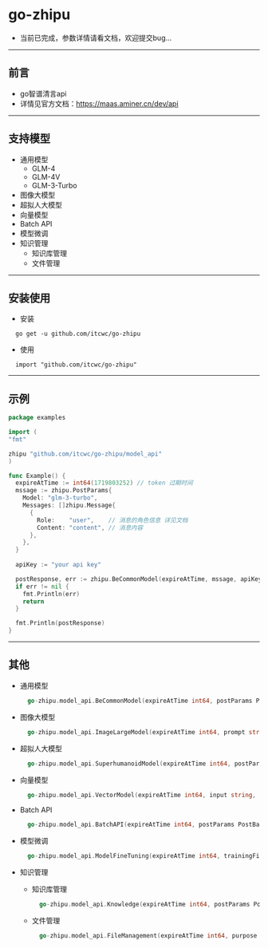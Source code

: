 # go-zhipu

* 当前已完成，参数详情请看文档，欢迎提交bug...

***

## 前言

* go智谱清言api
* 详情见官方文档：<https://maas.aminer.cn/dev/api>
  
***

## 支持模型

* 通用模型
  * GLM-4
  * GLM-4V
  * GLM-3-Turbo
* 图像大模型
* 超拟人大模型
* 向量模型
* Batch API
* 模型微调
* 知识管理
  * 知识库管理
  * 文件管理

***

## 安装使用

* 安装

```shell
  go get -u github.com/itcwc/go-zhipu
```

* 使用

```shell
  import "github.com/itcwc/go-zhipu"
```

***

## 示例

```go
package examples

import (
"fmt"

zhipu "github.com/itcwc/go-zhipu/model_api"
)

func Example() {
  expireAtTime := int64(1719803252) // token 过期时间
  mssage := zhipu.PostParams{
    Model: "glm-3-turbo",
    Messages: []zhipu.Message{
      {
        Role:    "user",    // 消息的角色信息 详见文档
        Content: "content", // 消息内容
      },
    },
  }
  
  apiKey := "your api key"

  postResponse, err := zhipu.BeCommonModel(expireAtTime, mssage, apiKey)
  if err != nil {
    fmt.Println(err)
    return
  }

  fmt.Println(postResponse)
}
```

***

## 其他

* 通用模型

    ```go
      go-zhipu.model_api.BeCommonModel(expireAtTime int64, postParams PostParams, apiKey string)
    ```

* 图像大模型

  ```go
    go-zhipu.model_api.ImageLargeModel(expireAtTime int64, prompt string, apiKey string, model string)
  ```

* 超拟人大模型

  ```go
    go-zhipu.model_api.SuperhumanoidModel(expireAtTime int64, postParams PostSuperhumanoidParams, apiKey string)
  ```

* 向量模型

  ```go
    go-zhipu.model_api.VectorModel(expireAtTime int64, input string, apiKey string, model string)
  ```

* Batch API

  ```go
    go-zhipu.model_api.BatchAPI(expireAtTime int64, postParams PostBatchParams, apiKey string)
  ```

* 模型微调

  ```go
    go-zhipu.model_api.ModelFineTuning(expireAtTime int64, trainingFile string, apiKey string, model string)
  ```

* 知识管理
  * 知识库管理

    ```go
      go-zhipu.model_api.Knowledge(expireAtTime int64, postParams PostKnowledgeParams, apiKey string, model string)
    ```

  * 文件管理

    ```go
      go-zhipu.model_api.FileManagement(expireAtTime int64, purpose string, apiKey string, model string, file *FileHeader)
    ```
